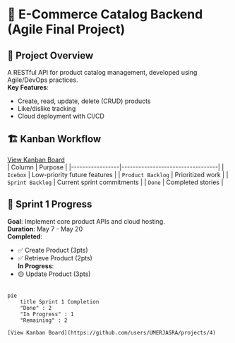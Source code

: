 # 🛒 E-Commerce Catalog Backend (Agile Final Project)

## 📌 Project Overview
A RESTful API for product catalog management, developed using Agile/DevOps practices.  
**Key Features**: 
- Create, read, update, delete (CRUD) products  
- Like/dislike tracking  
- Cloud deployment with CI/CD  

## 🏗️ Kanban Workflow
[View Kanban Board](/projects/1)  
| Column          | Purpose                          |
|-----------------|----------------------------------|
| `Icebox`        | Low-priority future features     |
| `Product Backlog` | Prioritized work               |
| `Sprint Backlog` | Current sprint commitments     |
| `Done`          | Completed stories               |

## 🚀 Sprint 1 Progress
**Goal**: Implement core product APIs and cloud hosting.  
**Duration**: May 7 - May 20  
**Completed**:  
- ✅ Create Product (3pts)  
- ✅ Retrieve Product (2pts)  
**In Progress**:  
- 🟡 Update Product (3pts)  

```mermaid

pie
    title Sprint 1 Completion
    "Done" : 2
    "In Progress" : 1
    "Remaining" : 2

[View Kanban Board](https://github.com/users/UMERJASRA/projects/4)
